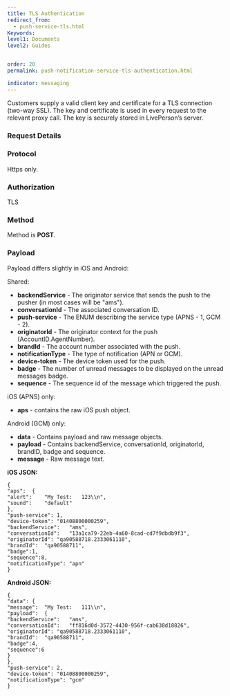 ```yaml
---
title: TLS Authentication
redirect_from:
  - push-service-tls.html
Keywords:
level1: Documents
level2: Guides


order: 20
permalink: push-notification-service-tls-authentication.html

indicator: messaging
---
```


Customers supply a valid client key and certificate for a TLS connection (two-way SSL). The
key and certificate is used in every request to the relevant proxy call. The key is securely
stored in LivePerson’s server.

### Request Details

###  Protocol

Https only.

###  Authorization

TLS

###  Method

Method is **POST**.

###  Payload

Payload differs slightly in iOS and Android:

Shared:

- **backendService** - The originator service that sends the push to the pusher (in most
cases will be "ams").
- **conversationId** - The associated conversation ID.
- **push-service** - The ENUM describing the service type (APNS - 1, GCM - 2).
- **originatorId** - The originator context for the push (AccountID.AgentNumber).
- **brandId** - The account number associated with the push.
- **notificationType** - The type of notification (APN or GCM).
- **device-token** - The device token used for the push.
- **badge** - The number of unread messages to be displayed on the unread messages badge.
- **sequence** - The sequence id of the message which triggered the push.

iOS (APNS) only:

- **aps** - contains the raw iOS push object.

Android (GCM) only:

- **data** - Contains payload and raw message objects.
- **payload** - Contains backendService, conversationId, originatorId, brandID, badge and sequence.
- **message** - Raw message text.

**iOS JSON:**

    {
    "aps":	{
    "alert":	"My	Test:	123\\n",
    "sound":	"default"
    },
    "push-service":	1,
    "device-token":	"01408800000259",
    "backendService":	"ams",
    "conversationId":	"13a1ca79-22eb-4a60-8cad-cd7f9dbdb9f3",
    "originatorId":	"qa90588718.2333061110",
    "brandId":	"qa90588711",
    "badge":1,
    "sequence":8,
    "notificationType":	"apn"
    }

**Android JSON:**

    {
    "data":	{
    "message":	"My	Test:	111\\n",
    "payload":	{
    "backendService":	"ams",
    "conversationId":	"ff816d0d-3572-4430-956f-cab638d18826",
    "originatorId":	"qa90588718.2333061110",
    "brandId":	"qa90588711",
    "badge":4,
    "sequence":6
    }
    },
    "push-service":	2,
    "device-token":	"01408800000259",
    "notificationType":	"gcm"
    }
